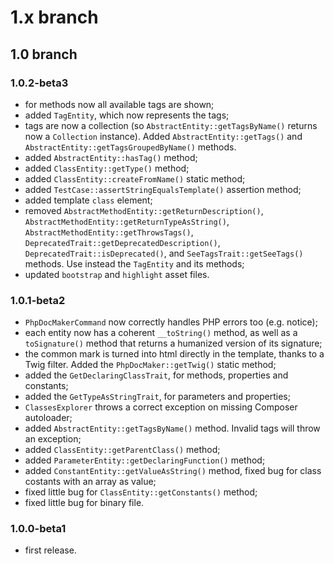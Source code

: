 # 1.x branch
## 1.0 branch
### 1.0.2-beta3
* for methods now all available tags are shown;
* added `TagEntity`, which now represents the tags;
* tags are now a collection (so `AbstractEntity::getTagsByName()` returns now a
    `Collection` instance). Added `AbstractEntity::getTags()` and
    `AbstractEntity::getTagsGroupedByName()` methods.
* added `AbstractEntity::hasTag()` method;
* added `ClassEntity::getType()` method;
* added `ClassEntity::createFromName()` static method;
* added `TestCase::assertStringEqualsTemplate()` assertion method;
* added template `class` element;
* removed `AbstractMethodEntity::getReturnDescription()`,
    `AbstractMethodEntity::getReturnTypeAsString()`,
    `AbstractMethodEntity::getThrowsTags()`,
    `DeprecatedTrait::getDeprecatedDescription()`, `DeprecatedTrait::isDeprecated()`,
    and `SeeTagsTrait::getSeeTags()` methods. Use instead the `TagEntity`
    and its methods;
* updated `bootstrap` and `highlight` asset files.

### 1.0.1-beta2
* `PhpDocMakerCommand` now correctly handles PHP errors too (e.g. notice);
* each entity now has a coherent `__toString()` method, as well as a
    `toSignature()` method that returns a humanized version of its signature;
* the common mark is turned into html directly in the template, thanks to a Twig
    filter. Added the `PhpDocMaker::getTwig()` static method;
* added the `GetDeclaringClassTrait`, for methods, properties and constants;
* added the `GetTypeAsStringTrait`, for parameters and properties;
* `ClassesExplorer` throws a correct exception on missing Composer autoloader;
* added `AbstractEntity::getTagsByName()` method. Invalid tags will throw an exception;
* added `ClassEntity::getParentClass()` method;
* added `ParameterEntity::getDeclaringFunction()` method;
* added `ConstantEntity::getValueAsString()` method, fixed bug for class costants
    with an array as value;
* fixed little bug for `ClassEntity::getConstants()` method;
* fixed little bug for binary file.

### 1.0.0-beta1
* first release.
